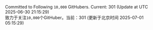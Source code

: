 Committed to Following `10,000` GitHubers. Current: <!-- FOLLOWING_COUNT -->301<!-- FOLLOWING_COUNT --> (Update at UTC <!-- LAST_UPDATED -->2025-06-30 21:15:29<!-- LAST_UPDATED -->)<br>
致力于关注`10,000`个GitHuber。当前：<!-- FOLLOWING_COUNT -->301<!-- FOLLOWING_COUNT --> (更新于北京时间 <!-- LAST_UPDATED_CST -->2025-07-01 05:15:29<!-- LAST_UPDATED_CST -->)

